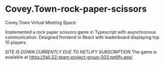# Covey.Town-rock-paper-scissors
Covey.Town Virtual Meeting Space 

Implemented a rock paper scissors game in Typescript with asynchronous communication.
Designed frontend in React with leaderboard displaying top 10 players.

*SITE IS DOWN CURRENTLY DUE TO NETLIFY SUBSCRIPTION*
The game is available at https://fall-22-team-project-group-503.netlify.app/
